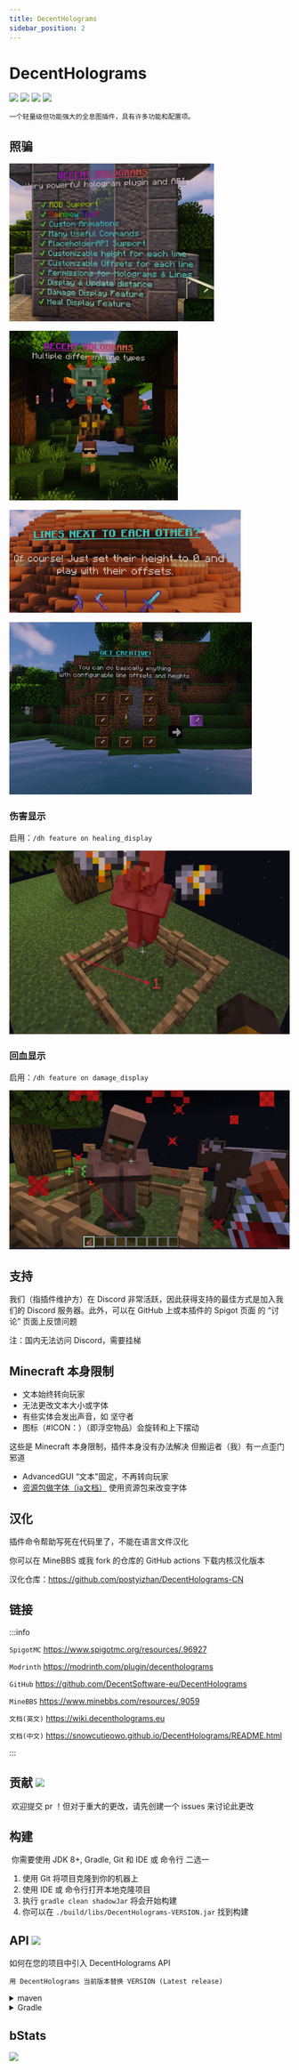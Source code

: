 ```yaml
---
title: DecentHolograms
sidebar_position: 2
---
```


# DecentHolograms

[![](https://img.shields.io/github/v/release/DecentSoftware-eu/DecentHolograms)](https://github.com/DecentSoftware-eu/DecentHolograms/releases)
[![](https://img.shields.io/spiget/downloads/96927?label=Downloads)](https://www.spigotmc.org/resources/.96927)
[![](https://img.shields.io/github/languages/code-size/DecentSoftware-eu/DecentHolograms)](https://github.com/DecentSoftware-eu/DecentHolograms)
[![](https://img.shields.io/github/license/DecentSoftware-eu/DecentHolograms)](https://github.com/DecentSoftware-eu/DecentHolograms/blob/main/LICENSE)

```text
一个轻量级但功能强大的全息图插件，具有许多功能和配置项。
```

## 照骗

![](_images/DecentHolograms/DecentHolograms_1.png)

![](_images/DecentHolograms/DecentHolograms_2.png)

![](_images/DecentHolograms/DecentHolograms_3.png)

![](_images/DecentHolograms/DecentHolograms_4.png)

### 伤害显示

启用：`/dh feature on healing_display`

![](_images/DecentHolograms/DecentHolograms_5.png)

### 回血显示

启用：`/dh feature on damage_display`

![](_images/DecentHolograms/DecentHolograms_6.png)

## 支持

我们（指插件维护方）在 Discord 非常活跃，因此获得支持的最佳方式是加入我们的 Discord 服务器。此外，可以在 GitHub 上或本插件的 Spigot 页面 的 “讨论” 页面上反馈问题

注：国内无法访问 Discord，需要挂梯

## Minecraft 本身限制

- 文本始终转向玩家
- 无法更改文本大小或字体
- 有些实体会发出声音，如 坚守者
- 图标（#ICON：）（即浮空物品）会旋转和上下摆动

这些是 Minecraft 本身限制，插件本身没有办法解决
但搬运者（我）有一点歪门邪道

- AdvancedGUI “文本"固定，不再转向玩家
- [资源包做字体（ia文档）](https://itemsadder.devs.beer/v/chinese/plugin-usage/adding-content/fonts) 使用资源包来改变字体

## 汉化

插件命令帮助写死在代码里了，不能在语言文件汉化

你可以在 MineBBS 或我 fork 的仓库的 GitHub actions 下载内核汉化版本

汉化仓库：https://github.com/postyizhan/DecentHolograms-CN

## 链接

:::info

`SpigotMC` https://www.spigotmc.org/resources/.96927

`Modrinth` https://modrinth.com/plugin/decentholograms

`GitHub` https://github.com/DecentSoftware-eu/DecentHolograms

`MineBBS` https://www.minebbs.com/resources/.9059

`文档(英文)` https://wiki.decentholograms.eu

`文档(中文)` https://snowcutieowo.github.io/DecentHolograms/README.html

:::

## 贡献 ![](https://img.shields.io/badge/PRs-welcome-brightgreen.svg?style=flat)
​
欢迎提交 pr ！但对于重大的更改，请先创建一个 issues 来讨论此更改

## 构建
​
你需要使用 JDK 8+, Gradle, Git 和 IDE 或 命令行 二选一

1. 使用 Git 将项目克隆到你的机器上
2. 使用 IDE 或 命令行打开本地克隆项目
3. 执行 `gradle clean shadowJar` 将会开始构建
4. 你可以在 `./build/libs/DecentHolograms-VERSION.jar` 找到构建

## API ![](https://jitpack.io/v/decentsoftware-eu/decentholograms.svg)

如何在您的项目中引入 DecentHolograms API

```text
用 DecentHolograms 当前版本替换 VERSION (Latest release)
```

<details>
    <summary>maven</summary>

```maven
<repositories>
    <repository>
        <id>jitpack.io</id>
        <url>https://jitpack.io</url>
    </repository>
</repositories>
```

```maven
<dependencies>
    <dependency>
        <groupId>com.github.decentsoftware-eu</groupId>
        <artifactId>decentholograms</artifactId>
        <version>VERSION</version>
        <scope>provided</scope>
    </dependency>
</dependencies>
```
</details>

<details>
    <summary>Gradle</summary>

```Gradle
repositories {
    maven { url 'https://jitpack.io' }
}

dependencies {
    compileOnly 'com.github.decentsoftware-eu:decentholograms:VERSION'
}
```

</details>

## bStats​

![](https://bstats.org/signatures/bukkit/DecentHolograms.svg)

